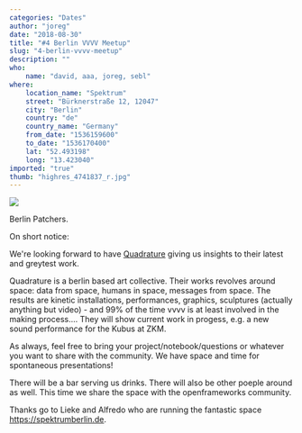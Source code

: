 ```yaml
---
categories: "Dates"
author: "joreg"
date: "2018-08-30"
title: "#4 Berlin VVVV Meetup"
slug: "4-berlin-vvvv-meetup"
description: ""
who: 
    name: "david, aaa, joreg, sebl"
where: 
    location_name: "Spektrum"
    street: "Bürknerstraße 12, 12047"
    city: "Berlin"
    country: "de"
    country_name: "Germany"
    from_date: "1536159600"
    to_date: "1536170400"
    lat: "52.493198"
    long: "13.423040"
imported: "true"
thumb: "highres_4741837_r.jpg"
---
```



![](highres_4741837_r.jpg) 

Berlin Patchers.

On short notice:

We're looking forward to have [Quadrature](http://quadrature.co) giving us insights to their latest and greytest work.

Quadrature is a berlin based art collective. Their works revolves around space: data from space, humans in space, messages from space. The results are kinetic installations, performances, graphics, sculptures (actually anything but video) - and 99% of the time vvvv is at least involved in the making process.... They will show current work in progess, e.g. a new sound performance for the Kubus at ZKM.

As always, feel free to bring your project/notebook/questions or whatever you want to share with the community. We have space and time for spontaneous presentations!

There will be a bar serving us drinks. There will also be other poeple around as well. This time we share the space with the openframeworks community.

Thanks go to Lieke and Alfredo who are running the fantastic space <https://spektrumberlin.de>.